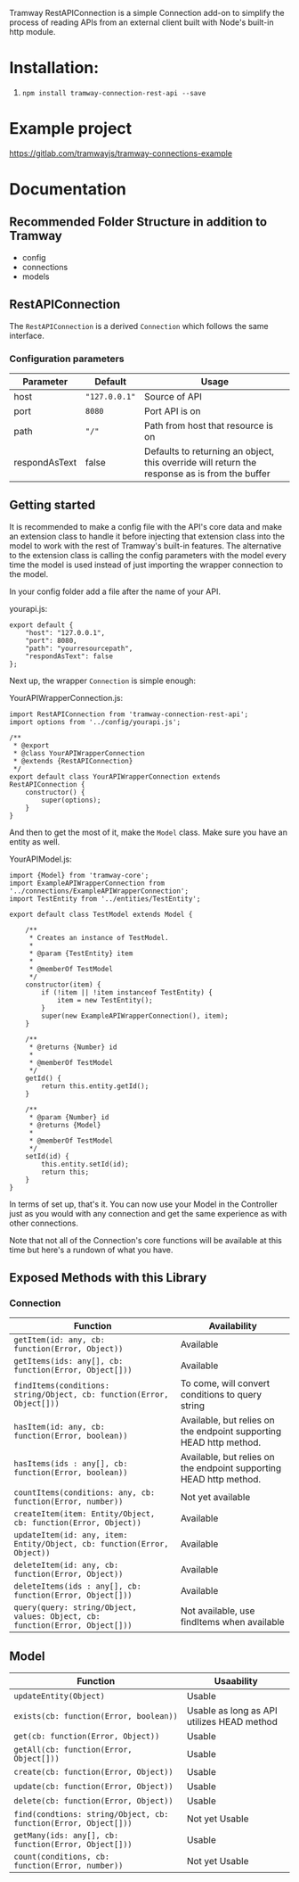 Tramway RestAPIConnection is a simple Connection add-on to simplify the process of reading APIs from an external client built with Node's built-in http module.

# Installation:
1. `npm install tramway-connection-rest-api --save`

# Example project
https://gitlab.com/tramwayjs/tramway-connections-example

# Documentation

## Recommended Folder Structure in addition to Tramway
- config
- connections
- models

## RestAPIConnection
The `RestAPIConnection` is a derived `Connection` which follows the same interface.

### Configuration parameters
| Parameter | Default | Usage |
| --- | --- | --- |
| host | `"127.0.0.1"` | Source of API |
| port | `8080` | Port API is on |
| path | `"/"` | Path from host that resource is on |
| respondAsText | false | Defaults to returning an object, this override will return the response as is from the buffer |

## Getting started
It is recommended to make a config file with the API's core data and make an extension class to handle it before injecting that extension class into the model to work with the rest of Tramway's built-in features. The alternative to the extension class is calling the config parameters with the model every time the model is used instead of just importing the wrapper connection to the model.

In your config folder add a file after the name of your API.

yourapi.js:
```
export default {
    "host": "127.0.0.1",
    "port": 8080,
    "path": "yourresourcepath",
    "respondAsText": false
};
```

Next up, the wrapper `Connection` is simple enough:

YourAPIWrapperConnection.js:
```
import RestAPIConnection from 'tramway-connection-rest-api';
import options from '../config/yourapi.js';

/**
 * @export
 * @class YourAPIWrapperConnection
 * @extends {RestAPIConnection}
 */
export default class YourAPIWrapperConnection extends RestAPIConnection {
    constructor() {
        super(options);
    }
}
```

And then to get the most of it, make the `Model` class. Make sure you have an entity as well.

YourAPIModel.js:
```
import {Model} from 'tramway-core';
import ExampleAPIWrapperConnection from '../connections/ExampleAPIWrapperConnection';
import TestEntity from '../entities/TestEntity';

export default class TestModel extends Model {

    /**
     * Creates an instance of TestModel.
     * 
     * @param {TestEntity} item
     * 
     * @memberOf TestModel
     */
    constructor(item) {
        if (!item || !item instanceof TestEntity) {
            item = new TestEntity();
        }
        super(new ExampleAPIWrapperConnection(), item);
    }

    /**
     * @returns {Number} id
     * 
     * @memberOf TestModel
     */
    getId() {
        return this.entity.getId();
    }

    /**
     * @param {Number} id
     * @returns {Model}
     * 
     * @memberOf TestModel
     */
    setId(id) {
        this.entity.setId(id);
        return this;
    }
}
```

In terms of set up, that's it. You can now use your Model in the Controller just as you would with any connection and get the same experience as with other connections.

Note that not all of the Connection's core functions will be available at this time but here's a rundown of what you have.

## Exposed Methods with this Library

### Connection

| Function | Availability |
| ----- | ----- |
| ```getItem(id: any, cb: function(Error, Object))``` | Available |
| ```getItems(ids: any[], cb: function(Error, Object[]))``` | Available |
| ```findItems(conditions: string/Object, cb: function(Error, Object[]))``` | To come, will convert conditions to query string |
| ```hasItem(id: any, cb: function(Error, boolean))``` | Available, but relies on the endpoint supporting HEAD http method. |
| ```hasItems(ids : any[], cb: function(Error, boolean))``` | Available, but relies on the endpoint supporting HEAD http method. |
| ```countItems(conditions: any, cb: function(Error, number))``` | Not yet available |
| ```createItem(item: Entity/Object, cb: function(Error, Object))``` | Available |
| ```updateItem(id: any, item: Entity/Object, cb: function(Error, Object))``` | Available |
| ```deleteItem(id: any, cb: function(Error, Object))``` | Available |
| ```deleteItems(ids : any[], cb: function(Error, Object[]))``` | Available |
| ```query(query: string/Object, values: Object, cb: function(Error, Object[]))``` | Not available, use findItems when available |

## Model

| Function | Usaability |
| --- | --- |
| ```updateEntity(Object)``` | Usable |
| ```exists(cb: function(Error, boolean))``` | Usable as long as API utilizes HEAD method |
| ```get(cb: function(Error, Object))``` | Usable |
| ```getAll(cb: function(Error, Object[]))``` | Usable |
| ```create(cb: function(Error, Object))``` | Usable |
| ```update(cb: function(Error, Object))``` | Usable |
| ```delete(cb: function(Error, Object))``` | Usable |
| ```find(condtions: string/Object, cb: function(Error, Object[]))``` | Not yet Usable |
| ```getMany(ids: any[], cb: function(Error, Object[]))``` | Usable |
| ```count(conditions, cb: function(Error, number))``` | Not yet Usable |